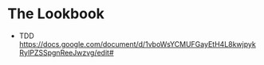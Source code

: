 # The Lookbook
 - TDD https://docs.google.com/document/d/1vboWsYCMUFGayEtH4L8kwjpykRyIPZSSpgnReeJwzvg/edit#
